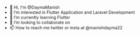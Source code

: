 - 👋 Hi, I’m @DaymaManish
- 👀 I’m interested in Flutter Application and Laravel Development
- 🌱 I’m currently learning Flutter
- 💞️ I’m looking to collaborate on 
- 📫 How to reach me twitter or insta at @manishdayma22

<!---
DaymaManish/DaymaManish is a ✨ special ✨ repository because its `README.md` (this file) appears on your GitHub profile.
You can click the Preview link to take a look at your changes.
--->

